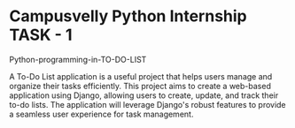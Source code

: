 <h1>Campusvelly Python Internship TASK - 1</h1>
<p>Python-programming-in-TO-DO-LIST</p>
<p>
A To-Do List application is a useful project that helps users manage and organize their tasks efficiently. This project aims to create a web-based application using Django, allowing users to create, update, and track their to-do lists. The application will leverage Django's robust features to provide a seamless user experience for task management.</p>
